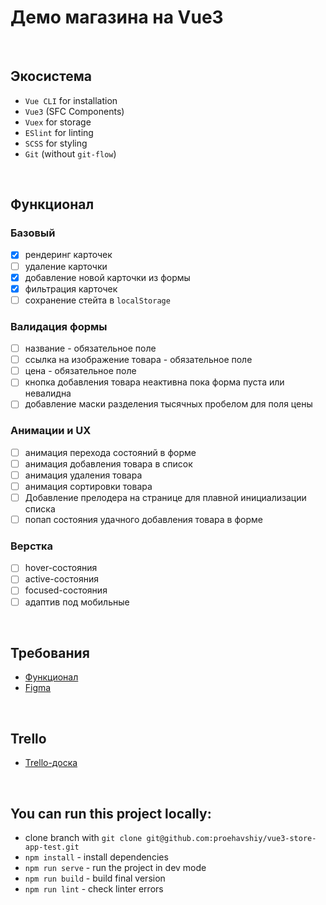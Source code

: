 # Демо магазина на Vue3

<br />

## Экосистема
* `Vue CLI` for installation
* `Vue3` (SFC Components)
* `Vuex` for storage
* `ESlint` for linting
* `SCSS` for styling
* `Git` (without `git-flow`)

<br />

## Функционал
### Базовый
- [x] рендеринг карточек
- [ ] удаление карточки
- [x] добавление новой карточки из формы
- [x] фильтрация карточек
- [ ] сохранение стейта в `localStorage`
### Валидация формы
- [ ] название - обязательное поле
- [ ] ссылка на изображение товара - обязательное поле
- [ ] цена - обязательное поле
- [ ] кнопка добавления товара неактивна пока форма пуста или невалидна
- [ ] добавление маски разделения тысячных пробелом для поля цены
### Анимации и UX
- [ ] анимация перехода состояний в форме
- [ ] анимация добавления товара в список
- [ ] анимация удаления товара
- [ ] анимация сортировки товара
- [ ] Добавление прелодера на странице для плавной инициализации списка
- [ ] попап состояния удачного добавления товара в форме
### Верстка
- [ ] hover-состояния
- [ ] active-состояния
- [ ] focused-состояния
- [ ] адаптив под мобильные

<br />

## Требования
* [Функционал](https://idaproject.notion.site/Frontend-developer-test-9b834d020d8f406f851479791209beef)
* [Figma](https://www.figma.com/file/kIuVw6nSk218pi9iE98iq5/Junior-frontend-developer-test?node-id=4%3A365)

<br />

## Trello
* [Trello-доска](https://trello.com/invite/b/nnT2stQq/984fee1cd5abfd6a6754fa669fdfd2ec/vue-test)

<br />

## You can run this project locally:
* clone branch with `git clone git@github.com:proehavshiy/vue3-store-app-test.git`
* `npm install` - install dependencies
* `npm run serve` - run the project in dev mode
* `npm run build` - build final version
* `npm run lint` - check linter errors